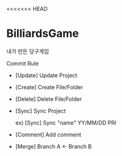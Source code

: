 <<<<<<< HEAD
# BilliardsGame
내가 만든 당구게임

Commit Rule
- [Update] Update Project
- [Create] Create File/Folder
- [Delete] Delete File/Folder
- [Sync] Sync Project
  
  ex) [Sync] Sync "name" YY/MM/DD PRI
- [Comment] Add comment
- [Merge] Branch A <- Branch B